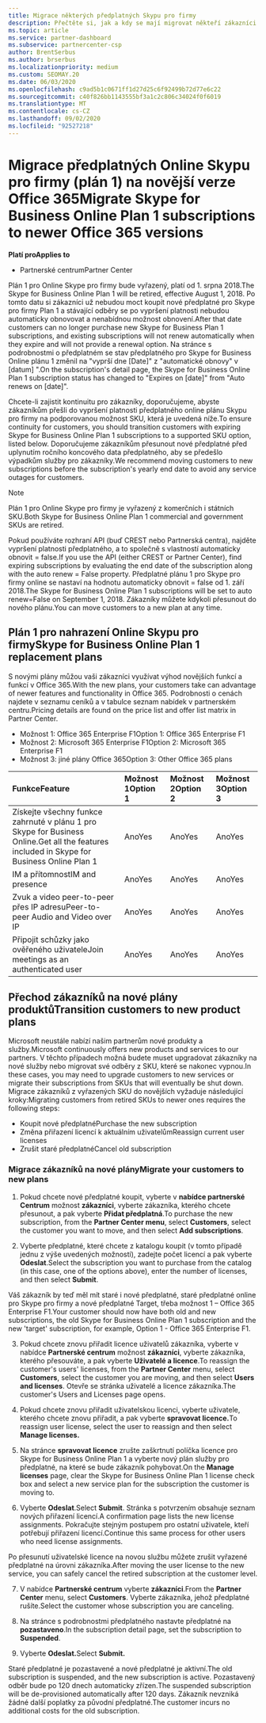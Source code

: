 ```yaml
---
title: Migrace některých předplatných Skypu pro firmy
description: Přečtěte si, jak a kdy se mají migrovat někteří zákazníci s vypršením platnosti předplatných služby Skype for Business Online Plan pro nové verze Office 365.
ms.topic: article
ms.service: partner-dashboard
ms.subservice: partnercenter-csp
author: BrentSerbus
ms.author: brserbus
ms.localizationpriority: medium
ms.custom: SEOMAY.20
ms.date: 06/03/2020
ms.openlocfilehash: c9ad5b1c0671ff1d27d25c6f92499b72d77e6c22
ms.sourcegitcommit: c40f826bb1143555bf3a1c2c806c34024f0f6019
ms.translationtype: MT
ms.contentlocale: cs-CZ
ms.lasthandoff: 09/02/2020
ms.locfileid: "92527218"
---
```

# <a name="migrate-skype-for-business-online-plan-1-subscriptions-to-newer-office-365-versions"></a><span data-ttu-id="4c970-103">Migrace předplatných Online Skypu pro firmy (plán 1) na novější verze Office 365</span><span class="sxs-lookup"><span data-stu-id="4c970-103">Migrate Skype for Business Online Plan 1 subscriptions to newer Office 365 versions</span></span>

<span data-ttu-id="4c970-104">**Platí pro**</span><span class="sxs-lookup"><span data-stu-id="4c970-104">**Applies to**</span></span>

- <span data-ttu-id="4c970-105">Partnerské centrum</span><span class="sxs-lookup"><span data-stu-id="4c970-105">Partner Center</span></span>

<span data-ttu-id="4c970-106">Plán 1 pro Online Skype pro firmy bude vyřazený, platí od 1. srpna 2018.</span><span class="sxs-lookup"><span data-stu-id="4c970-106">The Skype for Business Online Plan 1 will be retired, effective August 1, 2018.</span></span> <span data-ttu-id="4c970-107">Po tomto datu si zákazníci už nebudou moct koupit nové předplatné pro Skype pro firmy Plan 1 a stávající odběry se po vypršení platnosti nebudou automaticky obnovovat a nenabídnou možnost obnovení.</span><span class="sxs-lookup"><span data-stu-id="4c970-107">After that date customers can no longer purchase new Skype for Business Plan 1 subscriptions, and existing subscriptions will not renew automatically when they expire and will not provide a renewal option.</span></span> <span data-ttu-id="4c970-108">Na stránce s podrobnostmi o předplatném se stav předplatného pro Skype for Business Online plánu 1 změnil na "vyprší dne [Date]" z "automatické obnovy" v [datum] ".</span><span class="sxs-lookup"><span data-stu-id="4c970-108">On the subscription's detail page, the Skype for Business Online Plan 1 subscription status has changed to "Expires on [date]" from "Auto renews on [date]".</span></span>  

<span data-ttu-id="4c970-109">Chcete-li zajistit kontinuitu pro zákazníky, doporučujeme, abyste zákazníkům přešli do vypršení platnosti předplatného online plánu Skypu pro firmy na podporovanou možnost SKU, která je uvedená níže.</span><span class="sxs-lookup"><span data-stu-id="4c970-109">To ensure continuity for customers, you should transition customers with expiring Skype for Business Online Plan 1 subscriptions to a supported SKU option, listed below.</span></span> <span data-ttu-id="4c970-110">Doporučujeme zákazníkům přesunout nové předplatné před uplynutím ročního koncového data předplatného, aby se předešlo výpadkům služby pro zákazníky.</span><span class="sxs-lookup"><span data-stu-id="4c970-110">We recommend moving customers to new subscriptions before the subscription's yearly end date to avoid any service outages for customers.</span></span> 

>[!NOTE]
><span data-ttu-id="4c970-111">Plán 1 pro Online Skype pro firmy je vyřazený z komerčních i státních SKU.</span><span class="sxs-lookup"><span data-stu-id="4c970-111">Both Skype for Business Online Plan 1 commercial and government SKUs are retired.</span></span>

<span data-ttu-id="4c970-112">Pokud používáte rozhraní API (buď CREST nebo Partnerská centra), najděte vypršení platnosti předplatného, a to společně s vlastností automaticky obnovit = false.</span><span class="sxs-lookup"><span data-stu-id="4c970-112">If you use the API (either CREST or Partner Center), find expiring subscriptions by evaluating the end date of the subscription along with the auto renew = False property.</span></span> <span data-ttu-id="4c970-113">Předplatné plánu 1 pro Skype pro firmy online se nastaví na hodnotu automaticky obnovit = false od 1. září 2018.</span><span class="sxs-lookup"><span data-stu-id="4c970-113">The Skype for Business Online Plan 1 subscriptions will be set to auto renew=False on September 1, 2018.</span></span> <span data-ttu-id="4c970-114">Zákazníky můžete kdykoli přesunout do nového plánu.</span><span class="sxs-lookup"><span data-stu-id="4c970-114">You can move customers to a new plan at any time.</span></span> 

## <a name="skype-for-business-online-plan-1-replacement-plans"></a><span data-ttu-id="4c970-115">Plán 1 pro nahrazení Online Skypu pro firmy</span><span class="sxs-lookup"><span data-stu-id="4c970-115">Skype for Business Online Plan 1 replacement plans</span></span>

<span data-ttu-id="4c970-116">S novými plány můžou vaši zákazníci využívat výhod novějších funkcí a funkcí v Office 365.</span><span class="sxs-lookup"><span data-stu-id="4c970-116">With the new plans, your customers take can advantage of newer features and functionality in Office 365.</span></span> <span data-ttu-id="4c970-117">Podrobnosti o cenách najdete v seznamu ceníků a v tabulce seznam nabídek v partnerském centru.</span><span class="sxs-lookup"><span data-stu-id="4c970-117">Pricing details are found on the price list and offer list matrix in Partner Center.</span></span> 

- <span data-ttu-id="4c970-118">Možnost 1: Office 365 Enterprise F1</span><span class="sxs-lookup"><span data-stu-id="4c970-118">Option 1: Office 365 Enterprise F1</span></span>
- <span data-ttu-id="4c970-119">Možnost 2: Microsoft 365 Enterprise F1</span><span class="sxs-lookup"><span data-stu-id="4c970-119">Option 2: Microsoft 365 Enterprise F1</span></span>
- <span data-ttu-id="4c970-120">Možnost 3: jiné plány Office 365</span><span class="sxs-lookup"><span data-stu-id="4c970-120">Option 3: Other Office 365 plans</span></span>

|<span data-ttu-id="4c970-121">**Funkce**</span><span class="sxs-lookup"><span data-stu-id="4c970-121">**Feature**</span></span>    |<span data-ttu-id="4c970-122">**Možnost 1**</span><span class="sxs-lookup"><span data-stu-id="4c970-122">**Option 1**</span></span>   |<span data-ttu-id="4c970-123">**Možnost 2**</span><span class="sxs-lookup"><span data-stu-id="4c970-123">**Option 2**</span></span>   |<span data-ttu-id="4c970-124">**Možnost 3**</span><span class="sxs-lookup"><span data-stu-id="4c970-124">**Option 3**</span></span>   |
|:-----------------|:-----------------|:-------------|:------------|
|<span data-ttu-id="4c970-125">Získejte všechny funkce zahrnuté v plánu 1 pro Skype for Business Online.</span><span class="sxs-lookup"><span data-stu-id="4c970-125">Get all the features included in Skype for Business Online Plan 1</span></span>|<span data-ttu-id="4c970-126">Ano</span><span class="sxs-lookup"><span data-stu-id="4c970-126">Yes</span></span>   |<span data-ttu-id="4c970-127">Ano</span><span class="sxs-lookup"><span data-stu-id="4c970-127">Yes</span></span>   |<span data-ttu-id="4c970-128">Ano</span><span class="sxs-lookup"><span data-stu-id="4c970-128">Yes</span></span>   |
|<span data-ttu-id="4c970-129">IM a přítomnost</span><span class="sxs-lookup"><span data-stu-id="4c970-129">IM and presence</span></span> |<span data-ttu-id="4c970-130">Ano</span><span class="sxs-lookup"><span data-stu-id="4c970-130">Yes</span></span>   |<span data-ttu-id="4c970-131">Ano</span><span class="sxs-lookup"><span data-stu-id="4c970-131">Yes</span></span>   |<span data-ttu-id="4c970-132">Ano</span><span class="sxs-lookup"><span data-stu-id="4c970-132">Yes</span></span>   |
|<span data-ttu-id="4c970-133">Zvuk a video peer-to-peer přes IP adresu</span><span class="sxs-lookup"><span data-stu-id="4c970-133">Peer-to-peer Audio and Video over IP</span></span>|<span data-ttu-id="4c970-134">Ano</span><span class="sxs-lookup"><span data-stu-id="4c970-134">Yes</span></span>   |<span data-ttu-id="4c970-135">Ano</span><span class="sxs-lookup"><span data-stu-id="4c970-135">Yes</span></span>   |<span data-ttu-id="4c970-136">Ano</span><span class="sxs-lookup"><span data-stu-id="4c970-136">Yes</span></span>   
|<span data-ttu-id="4c970-137">Připojit schůzky jako ověřeného uživatele</span><span class="sxs-lookup"><span data-stu-id="4c970-137">Join meetings as an authenticated user</span></span>| <span data-ttu-id="4c970-138">Ano</span><span class="sxs-lookup"><span data-stu-id="4c970-138">Yes</span></span>   |<span data-ttu-id="4c970-139">Ano</span><span class="sxs-lookup"><span data-stu-id="4c970-139">Yes</span></span>   |<span data-ttu-id="4c970-140">Ano</span><span class="sxs-lookup"><span data-stu-id="4c970-140">Yes</span></span>   |

## <a name="transition-customers-to-new-product-plans"></a><span data-ttu-id="4c970-141">Přechod zákazníků na nové plány produktů</span><span class="sxs-lookup"><span data-stu-id="4c970-141">Transition customers to new product plans</span></span>

<span data-ttu-id="4c970-142">Microsoft neustále nabízí našim partnerům nové produkty a služby.</span><span class="sxs-lookup"><span data-stu-id="4c970-142">Microsoft continuously offers new products and services to our partners.</span></span> <span data-ttu-id="4c970-143">V těchto případech možná budete muset upgradovat zákazníky na nové služby nebo migrovat své odběry z SKU, které se nakonec vypnou.</span><span class="sxs-lookup"><span data-stu-id="4c970-143">In these cases, you may need to upgrade customers to new services or migrate their subscriptions from SKUs that will eventually be shut down.</span></span> <span data-ttu-id="4c970-144">Migrace zákazníků z vyřazených SKU do novějších vyžaduje následující kroky:</span><span class="sxs-lookup"><span data-stu-id="4c970-144">Migrating customers from retired SKUs to newer ones requires the following steps:</span></span>

- <span data-ttu-id="4c970-145">Koupit nové předplatné</span><span class="sxs-lookup"><span data-stu-id="4c970-145">Purchase the new subscription</span></span>
- <span data-ttu-id="4c970-146">Změna přiřazení licencí k aktuálním uživatelům</span><span class="sxs-lookup"><span data-stu-id="4c970-146">Reassign current user licenses</span></span>
- <span data-ttu-id="4c970-147">Zrušit staré předplatné</span><span class="sxs-lookup"><span data-stu-id="4c970-147">Cancel old subscription</span></span>

### <a name="migrate-your-customers-to-new-plans"></a><span data-ttu-id="4c970-148">Migrace zákazníků na nové plány</span><span class="sxs-lookup"><span data-stu-id="4c970-148">Migrate your customers to new plans</span></span>

1. <span data-ttu-id="4c970-149">Pokud chcete nové předplatné koupit, vyberte v **nabídce partnerské Centrum** možnost **zákazníci**, vyberte zákazníka, kterého chcete přesunout, a pak vyberte **Přidat předplatná**.</span><span class="sxs-lookup"><span data-stu-id="4c970-149">To purchase the new subscription, from the **Partner Center menu**, select **Customers**, select the customer you want to move, and then select **Add subscriptions**.</span></span>

2. <span data-ttu-id="4c970-150">Vyberte předplatné, které chcete z katalogu koupit (v tomto případě jednu z výše uvedených možností), zadejte počet licencí a pak vyberte **Odeslat**.</span><span class="sxs-lookup"><span data-stu-id="4c970-150">Select the subscription you want to purchase from the catalog (in this case, one of the options above), enter the number of licenses, and then select **Submit**.</span></span> 

<span data-ttu-id="4c970-151">Váš zákazník by teď měl mít staré i nové předplatné, staré předplatné online pro Skype pro firmy a nové předplatné Target, třeba možnost 1 – Office 365 Enterprise F1.</span><span class="sxs-lookup"><span data-stu-id="4c970-151">Your customer should now have both old and new subscriptions, the old Skype for Business Online Plan 1  subscription and the new 'target' subscription, for example, Option 1 - Office 365 Enterprise F1.</span></span>

3. <span data-ttu-id="4c970-152">Pokud chcete znovu přiřadit licence uživatelů zákazníka, vyberte v nabídce **Partnerské centrum** možnost **zákazníci**, vyberte zákazníka, kterého přesouváte, a pak vyberte **Uživatelé a licence**.</span><span class="sxs-lookup"><span data-stu-id="4c970-152">To reassign the customer's users' licenses, from the **Partner Center** menu, select **Customers**, select the customer you are moving, and then select **Users and licenses**.</span></span> <span data-ttu-id="4c970-153">Otevře se stránka uživatelé a licence zákazníka.</span><span class="sxs-lookup"><span data-stu-id="4c970-153">The customer's Users and Licenses page opens.</span></span>

4. <span data-ttu-id="4c970-154">Pokud chcete znovu přiřadit uživatelskou licenci, vyberte uživatele, kterého chcete znovu přiřadit, a pak vyberte **spravovat licence.**</span><span class="sxs-lookup"><span data-stu-id="4c970-154">To reassign user license, select the user to reassign and then select **Manage licenses.**</span></span>

5. <span data-ttu-id="4c970-155">Na stránce **spravovat licence** zrušte zaškrtnutí políčka licence pro Skype for Business Online Plan 1 a vyberte nový plán služby pro předplatné, na které se bude zákazník pohybovat.</span><span class="sxs-lookup"><span data-stu-id="4c970-155">On the **Manage licenses** page, clear the Skype for Business Online Plan 1 license check box and select a new service plan for the subscription the customer is moving to.</span></span>

6. <span data-ttu-id="4c970-156">Vyberte **Odeslat**.</span><span class="sxs-lookup"><span data-stu-id="4c970-156">Select **Submit**.</span></span> <span data-ttu-id="4c970-157">Stránka s potvrzením obsahuje seznam nových přiřazení licencí.</span><span class="sxs-lookup"><span data-stu-id="4c970-157">A confirmation page lists the new license assignments.</span></span> <span data-ttu-id="4c970-158">Pokračujte stejným postupem pro ostatní uživatele, kteří potřebují přiřazení licencí.</span><span class="sxs-lookup"><span data-stu-id="4c970-158">Continue this same process for other users who need license assignments.</span></span>

<span data-ttu-id="4c970-159">Po přesunutí uživatelské licence na novou službu můžete zrušit vyřazené předplatné na úrovni zákazníka.</span><span class="sxs-lookup"><span data-stu-id="4c970-159">After moving the user license to the new service, you can safely cancel the retired subscription at the customer level.</span></span>

7. <span data-ttu-id="4c970-160">V nabídce **Partnerské centrum** vyberte **zákazníci**.</span><span class="sxs-lookup"><span data-stu-id="4c970-160">From the **Partner Center** menu, select **Customers**.</span></span> <span data-ttu-id="4c970-161">Vyberte zákazníka, jehož předplatné rušíte.</span><span class="sxs-lookup"><span data-stu-id="4c970-161">Select the customer whose subscription you are canceling.</span></span>

8. <span data-ttu-id="4c970-162">Na stránce s podrobnostmi předplatného nastavte předplatné na **pozastaveno**.</span><span class="sxs-lookup"><span data-stu-id="4c970-162">In the subscription detail page, set the subscription to **Suspended**.</span></span>

9. <span data-ttu-id="4c970-163">Vyberte **Odeslat.**</span><span class="sxs-lookup"><span data-stu-id="4c970-163">Select **Submit.**</span></span>

<span data-ttu-id="4c970-164">Staré předplatné je pozastavené a nové předplatné je aktivní.</span><span class="sxs-lookup"><span data-stu-id="4c970-164">The old subscription is suspended, and the new subscription is active.</span></span> <span data-ttu-id="4c970-165">Pozastavený odběr bude po 120 dnech automaticky zřízen.</span><span class="sxs-lookup"><span data-stu-id="4c970-165">The suspended subscription will be de-provisioned automatically after 120 days.</span></span> <span data-ttu-id="4c970-166">Zákazník nevzniká žádné další poplatky za původní předplatné.</span><span class="sxs-lookup"><span data-stu-id="4c970-166">The customer incurs no additional costs for the old subscription.</span></span>

